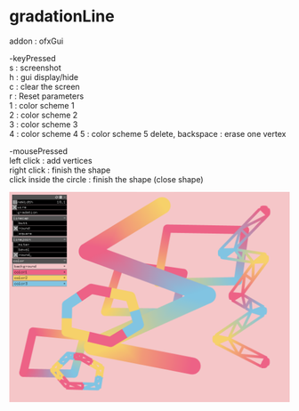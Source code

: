 # gradationLine
addon : ofxGui  
  
-keyPressed  
s : screenshot  
h : gui display/hide  
c : clear the screen  
r : Reset parameters  
1 : color scheme 1  
2 : color scheme 2  
3 : color scheme 3  
4 : color scheme 4
5 : color scheme 5
delete, backspace : erase one vertex  

-mousePressed  
left click : add vertices  
right click : finish the shape  
click inside the circle : finish the shape (close shape)  
  
![](https://github.com/yuyurigi/gradationLine/blob/main/210421.png)
